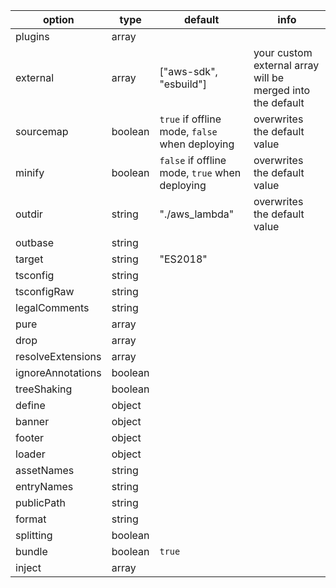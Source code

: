 | option            | type    | default                                        | info                                                       |
| ----------------- | ------- | ---------------------------------------------- | ---------------------------------------------------------- |
| plugins           | array   |                                                |                                                            |
| external          | array   | ["aws-sdk", "esbuild"]                         | your custom external array will be merged into the default |
| sourcemap         | boolean | `true` if offline mode, `false` when deploying | overwrites the default value                               |
| minify            | boolean | `false` if offline mode, `true` when deploying | overwrites the default value                               |
| outdir            | string  | "./aws_lambda"                                 | overwrites the default value                               |
| outbase           | string  |                                                |                                                            |
| target            | string  | "ES2018"                                       |                                                            |
| tsconfig          | string  |                                                |                                                            |
| tsconfigRaw       | string  |                                                |                                                            |
| legalComments     | string  |                                                |                                                            |
| pure              | array   |                                                |                                                            |
| drop              | array   |                                                |                                                            |
| resolveExtensions | array   |                                                |                                                            |
| ignoreAnnotations | boolean |                                                |                                                            |
| treeShaking       | boolean |                                                |                                                            |
| define            | object  |                                                |                                                            |
| banner            | object  |                                                |                                                            |
| footer            | object  |                                                |                                                            |
| loader            | object  |                                                |                                                            |
| assetNames        | string  |                                                |                                                            |
| entryNames        | string  |                                                |                                                            |
| publicPath        | string  |                                                |                                                            |
| format            | string  |                                                |                                                            |
| splitting         | boolean |                                                |                                                            |
| bundle            | boolean | `true`                                         |                                                            |
| inject            | array   |                                                |                                                            |

